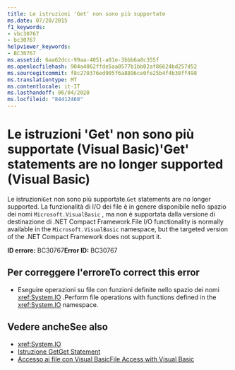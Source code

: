 ```yaml
---
title: Le istruzioni 'Get' non sono più supportate
ms.date: 07/20/2015
f1_keywords:
- vbc30767
- bc30767
helpviewer_keywords:
- BC30767
ms.assetid: 6aa62dcc-99aa-4051-a81e-3bbb6a8c355f
ms.openlocfilehash: 904a4062ffde5aa0577b1bb02af86624bd257d52
ms.sourcegitcommit: f8c270376ed905f6a8896ce0fe25b4f4b38ff498
ms.translationtype: MT
ms.contentlocale: it-IT
ms.lasthandoff: 06/04/2020
ms.locfileid: "84412468"
---
```

# <a name="get-statements-are-no-longer-supported-visual-basic"></a><span data-ttu-id="544cf-102">Le istruzioni 'Get' non sono più supportate (Visual Basic)</span><span class="sxs-lookup"><span data-stu-id="544cf-102">'Get' statements are no longer supported (Visual Basic)</span></span>
<span data-ttu-id="544cf-103">Le istruzioni`Get` non sono più supportate.</span><span class="sxs-lookup"><span data-stu-id="544cf-103">`Get` statements are no longer supported.</span></span> <span data-ttu-id="544cf-104">La funzionalità di I/O dei file è in genere disponibile nello spazio dei nomi `Microsoft.VisualBasic` , ma non è supportata dalla versione di destinazione di .NET Compact Framework.</span><span class="sxs-lookup"><span data-stu-id="544cf-104">File I/O functionality is normally available in the `Microsoft.VisualBasic` namespace, but the targeted version of the .NET Compact Framework does not support it.</span></span>  
  
 <span data-ttu-id="544cf-105">**ID errore:** BC30767</span><span class="sxs-lookup"><span data-stu-id="544cf-105">**Error ID:** BC30767</span></span>  
  
## <a name="to-correct-this-error"></a><span data-ttu-id="544cf-106">Per correggere l'errore</span><span class="sxs-lookup"><span data-stu-id="544cf-106">To correct this error</span></span>  
  
- <span data-ttu-id="544cf-107">Eseguire operazioni su file con funzioni definite nello spazio dei nomi <xref:System.IO> .</span><span class="sxs-lookup"><span data-stu-id="544cf-107">Perform file operations with functions defined in the <xref:System.IO> namespace.</span></span>  
  
## <a name="see-also"></a><span data-ttu-id="544cf-108">Vedere anche</span><span class="sxs-lookup"><span data-stu-id="544cf-108">See also</span></span>

- <xref:System.IO>
- [<span data-ttu-id="544cf-109">Istruzione Get</span><span class="sxs-lookup"><span data-stu-id="544cf-109">Get Statement</span></span>](../language-reference/statements/get-statement.md)
- [<span data-ttu-id="544cf-110">Accesso ai file con Visual Basic</span><span class="sxs-lookup"><span data-stu-id="544cf-110">File Access with Visual Basic</span></span>](../developing-apps/programming/drives-directories-files/file-access.md)

